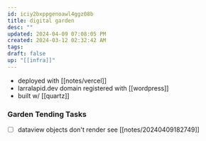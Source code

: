```yaml
---
id: iciy2bxppgenoawl4ggz08b
title: digital garden
desc: ""
updated: 2024-04-09 07:08:05 PM
created: 2024-03-12 02:32:42 AM
tags: 
draft: false
up: "[[infra]]"
---
```

- deployed with [[notes/vercel]]
- larralapid.dev domain registered with [[wordpress]]
- built w/ [[quartz]]

### Garden Tending Tasks
- [ ] dataview objects don't render 
      see [[notes/20240409182749]]